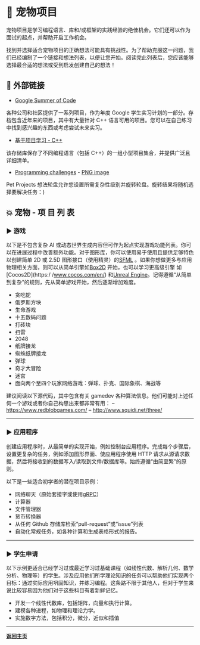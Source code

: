 # :telescope: 宠物项目

宠物项目是学习编程语言、库和/或框架的实践经验的绝佳机会。它们还可以作为面试的起点，并帮助开启工作机会。

找到并选择适合宠物项目的正确想法可能具有挑战性。为了帮助克服这一问题，我们已经编制了一个链接和想法列表，以便让您开始。阅读完此列表后，您应该能够选择最合适的想法或受到启发创建自己的想法！

## :arrows_counterclockwise: 外部链接

* [Google Summer of Code](https://summerofcode.withgoogle.com/archive)

各种公司和社区提供了一系列项目，作为年度 Google 学生实习计划的一部分。存档包含近年来的项目，其中有大量针对 C++ 语言可用的项目。您可以在自己练习中找到感兴趣的东西或考虑尝试未来实习。

* [基于项目学习 - C++](https://github.com/practical-tutorials/project-based-learning#cc)

该存储库保存了不同编程语言（包括 C++）的一组小型项目集合，并提供广泛且详细清单。

* [Programming challenges](https://programming-challenges.jeremyjaydan.dev/) - [PNG image](https://programming-challenges.jeremyjaydan.dev/media/programming-challenges-v4.0.png)

Pet Projects 想法轮盘允许您设置所需复杂性级别并旋转轮盘。旋转结果将随机选择要解决任务：)


## :boom: 宠物 - 项 目 列 表

### :arrow_forward: 游戏

以下是不包含复杂 AI 或动态世界生成内容但可作为起点实现游戏功能列表。你可以在进展过程中改善额外功能。对于图形库，你可以使用易于使用且提供足够特色以创建简单 2D 或 2.5D 图形接口（使用精灵）的[SFML](https://www.sfml-dev.org/) 。如果你想做更多与应用 物理相关方面，则可以从简单引擎如[Box2D](https://box2d.org/) 开始，也可以学习更高级引擎 如[Cocos2D](https:/ /www.cocos.com/en/) 和[Unreal Engine](https://www.unrealengine.com/en-US/)。记得遵循“从简单到复杂”的规则，先从简单游戏开始，然后逐渐增加难度。

* 贪吃蛇
* 俄罗斯方块
* 生命游戏
* 十五数码问题
* 打砖块
* 扫雷
* 2048
* 纸牌接龙
* 蜘蛛纸牌接龙
* 弹球
* 奇才大冒险  
* 迷宫  
* 面向两个至四个玩家网络游戏：弹球、扑克、国际象棋、海战等 

建议阅读以下源代码，其中包含有关 gamedev 各种算法信息。他们可能对上述任何一个游戏或者你自己构思出来都非常有用：
– https://www.redblobgames.com/
– http://www.squidi.net/three/

---

### :arrow_forward: 应用程序

创建应用程序时，从最简单的实现开始，例如控制台应用程序。完成每个步骤后，设置更复杂的任务，例如添加图形界面、使应用程序使用 HTTP 请求从源请求数据，然后将接收到的数据写入/读取到文件/数据库等。始终遵循“由简至繁”的原则。

以下是一些适合初学者的潜在项目示例：

* 网络聊天（原始套接字或使用[gRPC](https://grpc.io/docs/languages/cpp/quickstart)）
* 计算器
* 文件管理器
* 货币转换器
* 从任何 Github 存储库检索“pull-request”或“issue”列表
* 自动化常规任务，如各种计算和生成表格形式的报告。

---

### :arrow_forward: 学生申请

以下示例更适合已经学习过或最近学习过基础课程（如线性代数、解析几何、数学分析、物理等）的学生。涉及应用他们所学理论知识的任务可以帮助他们实现两个目标：通过实际应用巩固知识，并练习编程。这条路不限于其他人，但对于学生来说比较容易因为他们对于这些科目有着新鲜记忆。

* 开发一个线性代数库，包括矩阵，向量和执行计算。
* 建模各种进程，如物理和理论力学。
* 实施数字方法，包括积分，微分，近似和插值

---

[**返回主页**](README.md)